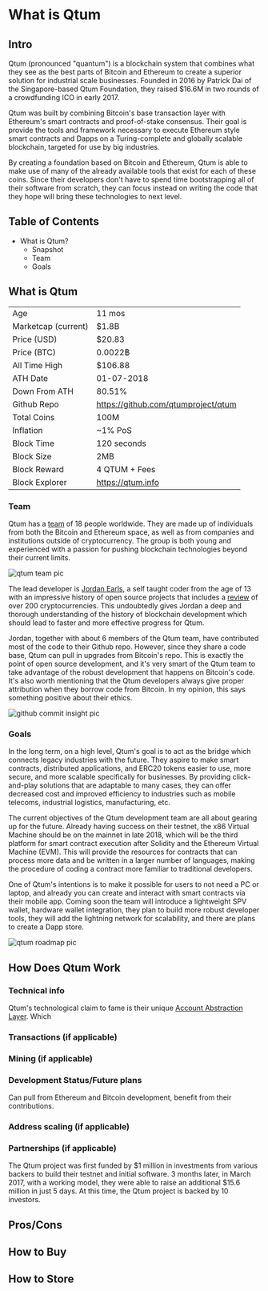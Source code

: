 # What is Qtum

## Intro

Qtum (pronounced "quantum") is a blockchain system that combines what they see as the best parts of Bitcoin and Ethereum to create a superior solution for industrial scale businesses. Founded in 2016 by Patrick Dai of the Singapore-based Qtum Foundation, they raised $16.6M in two rounds of a crowdfunding ICO in early 2017.

Qtum was built by combining Bitcoin's base transaction layer with Ethereum's smart contracts and proof-of-stake consensus. Their goal is provide the tools and framework necessary to execute Ethereum style smart contracts and Dapps on a Turing-complete and globally scalable blockchain, targeted for use by big industries.

By creating a foundation based on Bitcoin and Ethereum, Qtum is able to make use of many of the already available tools that exist for each of these coins. Since their developers don't have to spend time bootstrapping all of their software from scratch, they can focus instead on writing the code that they hope will bring these technologies to next level.

## Table of Contents

+ What is Qtum?
  - Snapshot
  - Team
  - Goals

## What is Qtum

| | |
|-----|--------|
| Age | 11 mos |
| Marketcap (current) | $1.8B
| Price (USD) | $20.83
| Price (BTC) | 0.0022฿
| All Time High | $106.88
| ATH Date | 01-07-2018
| Down From ATH | 80.51%
| Github Repo | https://github.com/qtumproject/qtum
| Total Coins | 100M
| Inflation | ~1% PoS
| Block Time | 120 seconds
| Block Size | 2MB
| Block Reward | 4 QTUM + Fees
| Block Explorer | https://qtum.info

### Team

Qtum has a [team](https://qtum.org/en/team) of 18 people worldwide. They are made up of individuals from both the Bitcoin and Ethereum space, as well as from companies and institutions outside of cryptocurrency. The group is both young and experienced with a passion for pushing blockchain technologies beyond their current limits.

![qtum team pic]()

The lead developer is [Jordan Earls](https://github.com/earlz), a self taught coder from the age of 13 with an impressive history of open source projects that includes a [review](https://github.com/Earlz/coinreviews) of over 200 cryptocurrencies. This undoubtedly gives Jordan a deep and thorough understanding of the history of blockchain development which should lead to faster and more effective progress for Qtum.

Jordan, together with about 6 members of the Qtum team, have contributed most of the code to their Github repo. However, since they share a code base, Qtum can pull in upgrades from Bitcoin's repo. This is exactly the point of open source development, and it's very smart of the Qtum team to take advantage of the robust development that happens on Bitcoin's code. It's also worth mentioning that the Qtum developers always give proper attribution when they borrow code from Bitcoin. In my opinion, this says something positive about their ethics.

![github commit insight pic]()

### Goals

In the long term, on a high level, Qtum's goal is to act as the bridge which connects legacy industries with the future. They aspire to make smart contracts, distributed applications, and ERC20 tokens easier to use, more secure, and more scalable specifically for businesses. By providing click-and-play solutions that are adaptable to many cases, they can offer decreased cost and improved efficiency to industries such as mobile telecoms, industrial logistics, manufacturing, etc.

The current objectives of the Qtum development team are all about gearing up for the future. Already having success on their testnet, the x86 Virtual Machine should be on the mainnet in late 2018, which will be the third platform for smart contract execution after Solidity and the Ethereum Virtual Machine (EVM). This will provide the resources for contracts that can process more data and be written in a larger number of languages, making the procedure of coding a contract more familiar to traditional developers.

One of Qtum's intentions is to make it possible for users to not need a PC or laptop, and already you can create and interact with smart contracts via their mobile app. Coming soon the team will introduce a lightweight SPV wallet, hardware wallet integration, they plan to build more robust developer tools, they will add the lightning network for scalability, and there are plans to create a Dapp store.

![qtum roadmap pic]()

## How Does Qtum Work

### Technical info

Qtum's technological claim to fame is their unique [Account Abstraction Layer](https://qtum.org/en/account-abstraction-layer-overview). Which 

### Transactions (if applicable)
### Mining (if applicable)
### Development Status/Future plans
Can pull from Ethereum and Bitcoin development, benefit from their contributions.
### Address scaling (if applicable)
### Partnerships (if applicable)
The Qtum project was first funded by $1 million in investments from various backers to build their testnet and initial software. 3 months later, in March 2017, with a working model, they were able to raise an additional $15.6 million in just 5 days. At this time, the Qtum project is backed by 10 investors.



## Pros/Cons



## How to Buy



## How to Store
